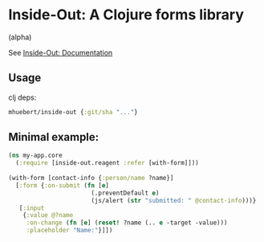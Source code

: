 # Inside-Out: A Clojure forms library

(alpha)

See [Inside-Out: Documentation](https://github.com/mhuebert/inside-out/blob/main/dev/inside_out/notebook.cljc)

## Usage 

clj deps:

```clj 
mhuebert/inside-out {:git/sha "..."}
```

## Minimal example: 

```clj 
(ns my-app.core 
  (:require [inside-out.reagent :refer [with-form]]))
  
(with-form [contact-info {:person/name ?name}]
  [:form {:on-submit (fn [e]
                       (.preventDefault e)
                       (js/alert (str "submitted: " @contact-info)))}
   [:input
    {:value @?name
     :on-change (fn [e] (reset! ?name (.. e -target -value)))
     :placeholder "Name:"}]])
```